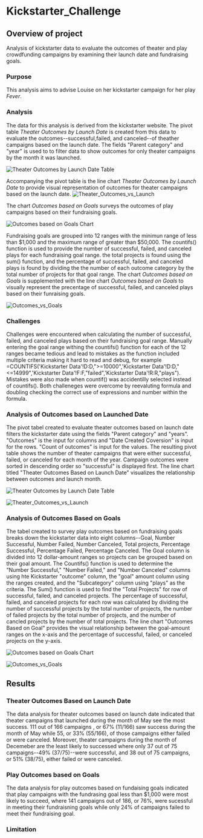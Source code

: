 # Kickstarter_Challenge
## Overview of project
Analysis of kickstarter data to evaluate the outcomes of theater and play crowdfunding campaigns by examining their launch date and fundraising goals.
### Purpose
This analysis aims to advise Louise on her kickstarter campaign for her play *Fever*.
### Analysis
The data for this analysis is derived from the kickstarter website. The pivot table *Theater Outcomes by Launch Date* is created from this data to evaluate the outcomes--successful,failed, and canceled--of theather campaigns based on the launch date. The fields "Parent category" and "year" is used to to filter data to show outcomes for only theater campaigns by the month it was launched.

![Theater Outcomes by Launch Date Table](/Resources/Theater_Outcomes_vs_Launch_Pivot.png)

Accompanying the pivot table is the line chart *Theater Outcomes by Launch Date* to provide visual representation of outcomes for theater campaigns based on the launch date. 
![Theater_Outcomes_vs_Launch](/Resources/Theater_Outcomes_vs_Launch.png) 

The chart *Outcomes based on Goals* surveys the outcomes of play campaigns based on their fundraising goals.

![Outcomes based on Goals Chart](/Resources/Outcomes_vs_Goals_Chart.png)

Fundraising goals are grouped into 12 ranges with the minimun range of less than $1,000 and the maximum range of greater than $50,000. The countifs() function is used to provide the number of successful, failed, and canceled plays for each fundraising goal range. the total projects is found using the sum() function, and the percentage of successful, failed, and canceled plays is found by dividing the the number of each outcome category by the total number of projects for that goal range. The chart *Outcomes based on Goals* is supplemented with the line chart *Outcomes based on Goals* to visually represent the precentage of successful, failed, and canceled plays based on their funraising goals. 

![Outcomes_vs_Goals](/Resources/Outcomes_vs_Goals.png)



### Challenges
Challenges were encountered when calculating the number of successful, failed, and canceled plays based on their fundraising goal range. Manually entering the goal range withing the countifs() function for each of the 12 ranges became tedious and lead to mistakes as the function included multiple criteria making it hard to read and debug, for example =COUNTIFS('Kickstarter Data'!D:D,">=10000",'Kickstarter Data'!D:D,"<=14999",'Kickstarter Data'!F:F,"failed",'Kickstarter Data'!R:R,"plays"). Mistakes were also made when countif() was accidentilly selected instead of countifs(). Both challeneges were overcome by reevaluting formula and doubling checking the correct use of expressions and number within the formula. 

### Analysis of Outcomes based on Launched Date
The pivot tabel created to evaluate theater outcomes based on launch date filters the kickstarter date using the fields "Parent category" and "years". "Outcomes" is the input for columns and "Date Created Coversion" is input for the rows. "Count of outcomes" is input for the values. The resulting pivot table shows the number of theater campaigns that were either successful, failed, or canceled for each month of the year. Campaign outcomes were sorted in descending order so "successful" is displayed first. The line chart titled "Theater Outcomes Based on Launch Date" visualizes the relationship between outcomes and launch month.

![Theater Outcomes by Launch Date Table](/Resources/Theater_Outcomes_vs_Launch_Pivot.png)

![Theater_Outcomes_vs_Launch](/Resources/Theater_Outcomes_vs_Launch.png) 


### Analysis of Outcomes Based on Goals

The tabel created to survey play outcomes based on fundraising goals breaks down the kickstarter data into eight columns--Goal, Number Successful, Number Failed, Number Canceled, Total projects, Percentage Successful, Percentage Failed, Percentage Canceled. The Goal column is divided into 12 dollar-amount ranges so projects can be grouped based on their goal amount. The Countifs() function is used to determine the "Number Successful," "Number Failed," and "Number Canceled" columns using hte Kickstarter "outcome" column, the "goal" amount column using the ranges created, and the "Subcategory" column using "plays" as the criteria. The Sum() function is used to find the "Total Projects" for row of successful, failed, and canceled projects. The percentage of successful, failed, and canceled projects for each row was calculated by dividing the number of successful projects by the total number of projects, the number of failed projects by the total number of projects, and the number of cancled projects by the number of total projects. The line chart "Outcomes Based on Goal" provides the visual relationship between the goal-amount ranges on the x-axis and the percentage of successful, failed, or canceled projects on the y-axis.

![Outcomes based on Goals Chart](/Resources/Outcomes_vs_Goals_Chart.png)

![Outcomes_vs_Goals](/Resources/Outcomes_vs_Goals.png)

## Results

### Theater Outcomes Based on Launch Date
The data analysis for theater outcomes based on launch date indicated that theater campaigns that launched during the month of May see the most success. 111  out of 166 campaigns , or 67% (11/166) saw success during the month of May while 55, or 33% (55/166), of those campaigns either failed or were canceled. Moreover, theater campaigns during the month of Decemeber are the least likely to successed where only 37 out of 75 campaigns--49% (37/75)--were successful, and 38 out of 75 campaigns, or 51% (38/75), either failed or were canceled. 

### Play Outcomes based on Goals
The data analysis for play outcomes based on fundaising goals indicated that play campaigns with the fundrasing goal less than $1,000 were most likely to succeed, where 141 campaigns out of 186, or 76%, were sucessful in meeting their fundraisning goals while only 24% of campaigns failed to meet their fundraising goal. 

### Limitation


